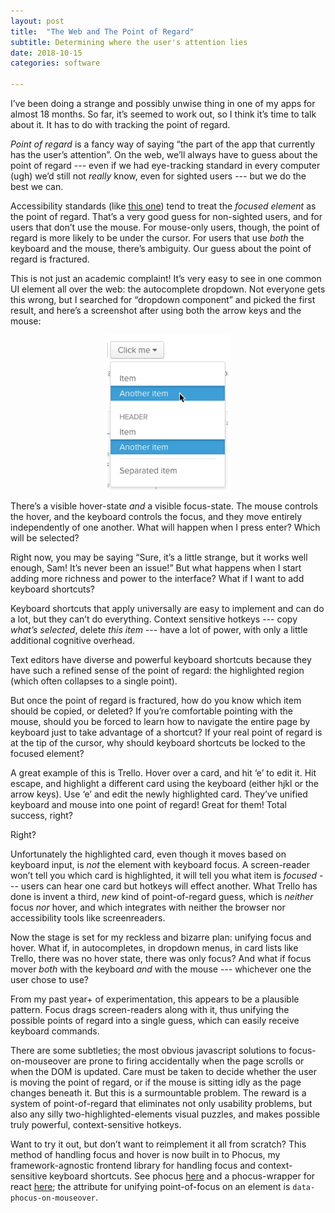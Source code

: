 ```yaml
---
layout: post
title:  "The Web and The Point of Regard"
subtitle: Determining where the user's attention lies
date: 2018-10-15
categories: software

---
```

I’ve been doing a strange and possibly unwise thing in one of my apps for almost 18 months. So far, it’s seemed to work out, so I think it’s time to talk about it. It has to do with tracking the point of regard.

*Point of regard* is a fancy way of saying “the part of the app that currently has the user’s attention”.  On the web, we’ll always have to guess about the point of regard --- even if we had eye-tracking standard in every computer (ugh) we’d still not *really* know, even for sighted users --- but we do the best we can.

Accessibility standards (like [this one](https://www.w3.org/WAI/IndieUI/wiki/Focus_and_Point_of_Regard)) tend to treat the *focused element* as the point of regard. That’s a very good guess for non-sighted users, and for users that don’t use the mouse. For mouse-only users, though, the point of regard is more likely to be under the cursor.  For users that use *both* the keyboard and the mouse, there’s ambiguity. Our guess about the point of regard is fractured.

This is not just an academic complaint! It’s very easy to see in one common UI element all over the web: the autocomplete dropdown. Not everyone gets this wrong, but I searched for “dropdown component” and picked the first result, and here’s a screenshot after using both the arrow keys and the mouse:

<img alt="A dropdown component with two items highlighted. A mouse cursor hovers over one." src="/assets/images/p-o-r-dropdown.png" style="width: 200px; margin: 0 auto; display: block;" />

There’s a visible hover-state *and* a visible focus-state. The mouse controls the hover, and the keyboard controls the focus, and they move entirely independently of one another. What will happen when I press enter? Which will be selected?

Right now, you may be saying “Sure, it’s a little strange, but it works well enough, Sam! It’s never been an issue!” But what happens when I start adding more richness and power to the interface? What if I want to add keyboard shortcuts?

Keyboard shortcuts that apply universally are easy to implement and can do a lot, but they can’t do everything. Context sensitive hotkeys --- copy *what’s selected*, delete *this item* --- have a lot of power, with only a little additional cognitive overhead.

Text editors have diverse and powerful keyboard shortcuts because they have such a refined sense of the point of regard: the highlighted region (which often collapses to a single point).

But once the point of regard is fractured, how do you know which item should be copied, or deleted? If you’re comfortable pointing with the mouse, should you be forced to learn how to navigate the entire page by keyboard just to take advantage of a shortcut? If your real point of regard is at the tip of the cursor, why should keyboard shortcuts be locked to the focused element?

A great example of this is Trello. Hover over a card, and hit ‘e’ to edit it. Hit escape, and highlight a different card using the keyboard (either hjkl or the arrow keys). Use ‘e’ and edit the newly highlighted card. They’ve unified keyboard and mouse into one point of regard! Great for them! Total success, right?

Right?

Unfortunately the highlighted card, even though it moves based on keyboard input, is *not* the element with keyboard focus. A screen-reader won’t tell you which card is highlighted, it will tell you what item is *focused* --- users can hear one card but hotkeys will effect another. What Trello has done is invent a third, *new* kind of point-of-regard guess, which is *neither* focus *nor* hover, and which integrates with neither the browser nor accessibility tools like screenreaders.

Now the stage is set for my reckless and bizarre plan: unifying focus and hover. What if, in autocompletes, in dropdown menus, in card lists like Trello, there was no hover state, there was only focus? And what if focus mover  *both* with the keyboard *and* with the mouse --- whichever one the user chose to use?

From my past year+ of experimentation, this appears to be a plausible pattern. Focus drags screen-readers along with it, thus unifying the possible points of regard into a single guess, which can easily receive keyboard commands.

There are some subtleties; the most obvious javascript solutions to focus-on-mouseover are prone to firing accidentally when the page scrolls or when the DOM is updated. Care must be taken to decide whether the user is moving the point of regard, or if the mouse is sitting idly as the page changes beneath it. But this is a surmountable problem. The reward is a system of point-of-regard that eliminates not only usability problems, but also any silly two-highlighted-elements visual puzzles, and makes possible truly powerful, context-sensitive hotkeys.

Want to try it out, but don’t want to reimplement it all from scratch? This method of handling focus and hover is now built in to Phocus, my framework-agnostic frontend library for handling focus and context-sensitive keyboard shortcuts. See phocus [here]() and a phocus-wrapper for react [here](); the attribute for unifying point-of-focus on an element is `data-phocus-on-mouseover`.
